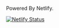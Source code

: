 
Powered By Netlify.


[![Netlify Status](https://api.netlify.com/api/v1/badges/e8ff3bc6-ed45-499f-9a9a-30681834c621/deploy-status)](https://app.netlify.com/sites/rezanii/deploys)
